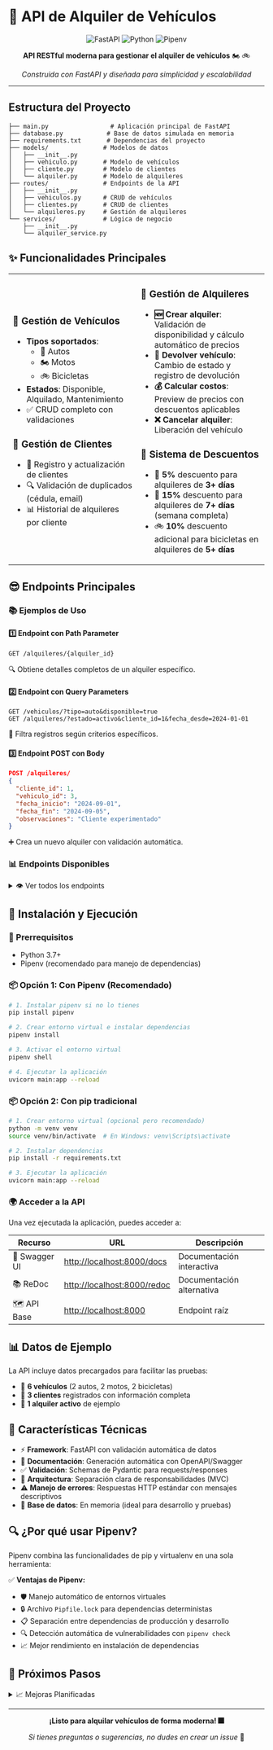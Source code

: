 # 🚗 API de Alquiler de Vehículos

<div align="center">

![FastAPI](https://img.shields.io/badge/FastAPI-005571?style=for-the-badge&logo=fastapi)
![Python](https://img.shields.io/badge/python-3670A0?style=for-the-badge&logo=python&logoColor=ffdd54)
![Pipenv](https://img.shields.io/badge/pipenv-3775A9?style=for-the-badge&logo=python&logoColor=white)

**API RESTful moderna para gestionar el alquiler de vehículos** 🏍️ 🚲

*Construida con FastAPI y diseñada para simplicidad y escalabilidad*

</div>

---

## Estructura del Proyecto

```
├── main.py                 # Aplicación principal de FastAPI
├── database.py            # Base de datos simulada en memoria
├── requirements.txt       # Dependencias del proyecto
├── models/               # Modelos de datos
│   ├── __init__.py
│   ├── vehiculo.py       # Modelo de vehículos
│   ├── cliente.py        # Modelo de clientes
│   └── alquiler.py       # Modelo de alquileres
├── routes/               # Endpoints de la API
│   ├── __init__.py
│   ├── vehiculos.py      # CRUD de vehículos
│   ├── clientes.py       # CRUD de clientes
│   └── alquileres.py     # Gestión de alquileres
└── services/             # Lógica de negocio
    ├── __init__.py
    └── alquiler_service.py
```

## ✨ Funcionalidades Principales

<table>
<tr>
<td width="50%">

### 🚗 Gestión de Vehículos
- **Tipos soportados**: 
  - 🚗 Autos
  - 🏍️ Motos
  - 🚲 Bicicletas
- **Estados**: Disponible, Alquilado, Mantenimiento
- ✅ CRUD completo con validaciones

### 👥 Gestión de Clientes
- 📝 Registro y actualización de clientes
- 🔍 Validación de duplicados (cédula, email)
- 📊 Historial de alquileres por cliente

</td>
<td width="50%">

### 📅 Gestión de Alquileres
- **🆕 Crear alquiler**: Validación de disponibilidad y cálculo automático de precios
- **🔄 Devolver vehículo**: Cambio de estado y registro de devolución
- **💰 Calcular costos**: Preview de precios con descuentos aplicables
- **❌ Cancelar alquiler**: Liberación del vehículo

### 🎯 Sistema de Descuentos
- 💸 **5%** descuento para alquileres de **3+ días**
- 💸 **15%** descuento para alquileres de **7+ días** (semana completa)
- 🚲 **10%** descuento adicional para bicicletas en alquileres de **5+ días**

</td>
</tr>
</table>

## 😎 Endpoints Principales

### 📚 Ejemplos de Uso

#### 1️⃣ Endpoint con Path Parameter
```http
GET /alquileres/{alquiler_id}
```
🔍 Obtiene detalles completos de un alquiler específico.

#### 2️⃣ Endpoint con Query Parameters
```http
GET /vehiculos/?tipo=auto&disponible=true
GET /alquileres/?estado=activo&cliente_id=1&fecha_desde=2024-01-01
```
🔎 Filtra registros según criterios específicos.

#### 3️⃣ Endpoint POST con Body
```json
POST /alquileres/
{
  "cliente_id": 1,
  "vehiculo_id": 3,
  "fecha_inicio": "2024-09-01",
  "fecha_fin": "2024-09-05",
  "observaciones": "Cliente experimentado"
}
```
➕ Crea un nuevo alquiler con validación automática.

### 📊 Endpoints Disponibles

<details>
<summary>👁️ Ver todos los endpoints</summary>

#### Vehículos
- `GET /vehiculos/` - Listar todos los vehículos
- `POST /vehiculos/` - Crear nuevo vehículo
- `GET /vehiculos/{vehiculo_id}` - Obtener vehículo por ID
- `PUT /vehiculos/{vehiculo_id}` - Actualizar vehículo
- `DELETE /vehiculos/{vehiculo_id}` - Eliminar vehículo

#### Clientes
- `GET /clientes/` - Listar todos los clientes
- `POST /clientes/` - Crear nuevo cliente
- `GET /clientes/{cliente_id}` - Obtener cliente por ID
- `PUT /clientes/{cliente_id}` - Actualizar cliente
- `DELETE /clientes/{cliente_id}` - Eliminar cliente

#### Alquileres
- `GET /alquileres/` - Listar todos los alquileres
- `POST /alquileres/` - Crear nuevo alquiler
- `GET /alquileres/{alquiler_id}` - Obtener alquiler por ID
- `PUT /alquileres/{alquiler_id}/devolver` - Devolver vehículo
- `DELETE /alquileres/{alquiler_id}` - Cancelar alquiler
- `POST /alquileres/calcular-costo` - Calcular costo de alquiler

</details>

## 🚀 Instalación y Ejecución

### 🔧 Prerrequisitos

- Python 3.7+
- Pipenv (recomendado para manejo de dependencias)

### 📦 Opción 1: Con Pipenv (Recomendado)

```bash
# 1. Instalar pipenv si no lo tienes
pip install pipenv

# 2. Crear entorno virtual e instalar dependencias
pipenv install

# 3. Activar el entorno virtual
pipenv shell

# 4. Ejecutar la aplicación
uvicorn main:app --reload
```

### 📦 Opción 2: Con pip tradicional

```bash
# 1. Crear entorno virtual (opcional pero recomendado)
python -m venv venv
source venv/bin/activate  # En Windows: venv\Scripts\activate

# 2. Instalar dependencias
pip install -r requirements.txt

# 3. Ejecutar la aplicación
uvicorn main:app --reload
```

### 🌍 Acceder a la API

Una vez ejecutada la aplicación, puedes acceder a:

| Recurso | URL | Descripción |
|---------|-----|-------------|
| 📄 Swagger UI | [http://localhost:8000/docs](http://localhost:8000/docs) | Documentación interactiva |
| 📚 ReDoc | [http://localhost:8000/redoc](http://localhost:8000/redoc) | Documentación alternativa |
| 🗺️ API Base | [http://localhost:8000](http://localhost:8000) | Endpoint raíz |

## 📊 Datos de Ejemplo

La API incluye datos precargados para facilitar las pruebas:

- 🚗 **6 vehículos** (2 autos, 2 motos, 2 bicicletas)
- 👥 **3 clientes** registrados con información completa
- 📅 **1 alquiler activo** de ejemplo

## 🔧 Características Técnicas

- ⚡ **Framework**: FastAPI con validación automática de datos
- 📄 **Documentación**: Generación automática con OpenAPI/Swagger
- ✅ **Validación**: Schemas de Pydantic para requests/responses
- 🏧 **Arquitectura**: Separación clara de responsabilidades (MVC)
- ⚠️ **Manejo de errores**: Respuestas HTTP estándar con mensajes descriptivos
- 💾 **Base de datos**: En memoria (ideal para desarrollo y pruebas)

## 🔍 ¿Por qué usar Pipenv?

Pipenv combina las funcionalidades de pip y virtualenv en una sola herramienta:

✅ **Ventajas de Pipenv:**
- 🛡️ Manejo automático de entornos virtuales
- 🔒 Archivo `Pipfile.lock` para dependencias deterministas
- 📋 Separación entre dependencias de producción y desarrollo
- 🔍 Detección automática de vulnerabilidades con `pipenv check`
- 📈 Mejor rendimiento en instalación de dependencias

## 🚀 Próximos Pasos

<details>
<summary>📈 Mejoras Planificadas</summary>

- [ ] 💾 Integración con base de datos real (PostgreSQL/MySQL)
- [ ] 🔐 Sistema de autenticación y autorización
- [ ] 📧 Notificaciones por email/SMS
- [ ] 📈 Dashboard con estadísticas
- [ ] 📱 API para aplicación móvil
- [ ] 🗺️ Integración con mapas para ubicación de vehículos
- [ ] 🔍 Tests automatizados con pytest
- [ ] 🐳 Dockerización para despliegue

</details>

---

<div align="center">

**¡Listo para alquilar vehículos de forma moderna! 🎆**

*Si tienes preguntas o sugerencias, no dudes en crear un issue* 🚀

</div>

